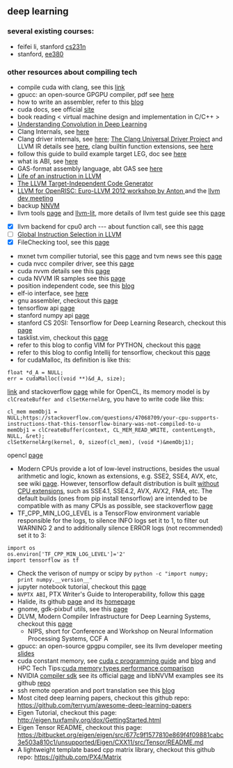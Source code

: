 ## deep learning 

### several existing courses:
- feifei li, stanford [cs231n](http://cs231n.stanford.edu/)
- stanford, [ee380](http://web.stanford.edu/class/ee380/)

### other resources about compiling tech
- compile cuda with clang, see this [link](http://llvm.org/docs/CompileCudaWithLLVM.html)
- gpucc: an open-source GPGPU compiler, pdf see [here](http://dl.acm.org/citation.cfm?id=2854041)
- how to write an assembler, refer to this [blog](http://www.cnblogs.com/fanzhidongyzby/p/5812140.html)
- cuda docs, see official [site](https://docs.nvidia.com/)
- book reading < virtual machine design and implementation in C/C++ >
- [Understanding Convolution in Deep Learning](http://timdettmers.com/2015/03/26/convolution-deep-learning/)
- Clang Internals, see [here](http://clang.llvm.org/docs/InternalsManual.html)
- Clang driver internals, see [here](http://clang.llvm.org/docs/DriverInternals.html); [The Clang Universal Driver Project](https://clang.llvm.org/UniversalDriver.html) and LLVM IR details see [here](http://llvm.org/docs/LangRef.html), clang builtin function extensions, see [here](https://clang.llvm.org/docs/LanguageExtensions.html)
- follow this guide to build example target LEG, doc see [here](https://llvm.org/devmtg/2014-04/PDFs/Talks/Building%20an%20LLVM%20backend.pdf)
- what is ABI, see [here](http://www.princeton.edu/~achaney/tmve/wiki100k/docs/Application_binary_interface.html)
- GAS-format assembly language, abt GAS see [here](http://asm.sourceforge.net/howto/gas.html)
- [Life of an instruction in LLVM](http://eli.thegreenplace.net/2012/11/24/life-of-an-instruction-in-llvm/)
- [The LLVM Target-Independent Code Generator](http://llvm.org/docs/CodeGenerator.html)
- [LLVM for OpenRISC: Euro-LLVM 2012 workshop by Anton ](http://opencores.org/forum,OpenRISC,0,4819) and the [llvm dev meeting](http://llvm.org/devmtg/2012-04-12/)
- backup [NNVM](http://tqchen.github.io/2016/10/01/build-your-own-tensorflow-with-nnvm-and-torch.html)
- llvm tools [page](http://llvm.org/docs/CommandGuide/) and [llvm-lit](https://llvm.org/docs/CommandGuide/lit.html), more details of llvm test guide see this [page](http://llvm.org/docs/TestingGuide.html)
- [x] llvm backend for cpu0 arch --- about function call, see this [page](https://jonathan2251.github.io/lbd/funccall.html)
- [ ] [Global Instruction Selection in LLVM](https://2pi.dk/llvm/global-isel)
- [x] FileChecking tool, see this [page](https://github.com/lijiansong/llvm/blob/master/docs/CommandGuide/FileCheck.rst)
- mxnet tvm compilier tutorial, see this [page](http://docs.tvmlang.org/index.html) and tvm news see this [page](http://tvmlang.org/)
- cuda nvcc compiler driver, see this [page](http://docs.nvidia.com/cuda/cuda-compiler-driver-nvcc/index.html#axzz4riJBNyQD)
- cuda nvvm details see this [page](http://on-demand.gputechconf.com/gtc/2013/presentations/S3185-Building-GPU-Compilers-libNVVM.pdf)
- cuda NVVM IR samples see this [page](https://github.com/nvidia-compiler-sdk/nvvmir-samples)
- position independent code, see this [blog](http://eli.thegreenplace.net/2011/11/03/position-independent-code-pic-in-shared-libraries/)
- elf-io interface, see [here](http://elfio.sourceforge.net/)
- gnu assembler, checkout this [page](https://sourceware.org/binutils/docs-2.29/as/index.html)
- tensorflow api [page](https://www.tensorflow.org/versions/r0.12/api_docs/python/index.html)
- stanford numpy api [page](http://cs231n.github.io/python-numpy-tutorial/)
- stanford CS 20SI: Tensorflow for Deep Learning Research, checkout this [page](https://web.stanford.edu/class/cs20si/syllabus.html)
- tasklist.vim, checkout this [page](https://github.com/vim-scripts/TaskList.vim)
- refer to this blog to config VIM for PYTHON, checkout this [page](http://www.cnblogs.com/samwei/archive/2011/04/25/2026211.html)
- refer to this blog to config Intellij for tensorflow, checkout this [page](http://www.voidcn.com/article/p-ckrbabya-qx.html)
- for cudaMalloc, its definition is like this:
```
float *d_A = NULL;
err = cudaMalloc((void **)&d_A, size);
```
[link](https://devtalk.nvidia.com/default/topic/472384/cuda-programming-and-performance/cudamalloc-point-to-a-pointer/post/3357107/) and stackoverflow [page](https://stackoverflow.com/questions/7989039/use-of-cudamalloc-why-the-double-pointer)
while for OpenCL, its memory model is by `clCreateBuffer and clSetKernelArg`, you have to write code like this:
```
cl_mem memObj1 = NULL;https://stackoverflow.com/questions/47068709/your-cpu-supports-instructions-that-this-tensorflow-binary-was-not-compiled-to-u
memObj1 = clCreateBuffer(context, CL_MEM_READ_WRITE, contentLength, NULL, &ret);
clSetKernelArg(kernel, 0, sizeof(cl_mem), (void *)&memObj1);
```
opencl [page](https://www.khronos.org/registry/OpenCL/sdk/1.0/docs/man/xhtml/clSetKernelArg.html)

- Modern CPUs provide a lot of low-level instructions, besides the usual arithmetic and logic, known as extensions, e.g. SSE2, SSE4, AVX, etc, see wiki [page](https://en.wikipedia.org/wiki/Advanced_Vector_Extensions). However, tensorflow default distribution is built [without CPU extensions](https://github.com/tensorflow/tensorflow/issues/7778), such as SSE4.1, SSE4.2, AVX, AVX2, FMA, etc. The default builds (ones from pip install tensorflow) are intended to be compatible with as many CPUs as possible, see stackoverflow [page](https://stackoverflow.com/questions/47068709/your-cpu-supports-instructions-that-this-tensorflow-binary-was-not-compiled-to-u)
- TF_CPP_MIN_LOG_LEVEL is a TensorFlow environment variable responsible for the logs, to silence INFO logs set it to 1, to filter out WARNING 2 and to additionally silence ERROR logs (not recommended) set it to 3:
```
import os
os.environ['TF_CPP_MIN_LOG_LEVEL']='2'
import tensorflow as tf
```
- Check the verison of numpy or scipy by `python -c "import numpy; print numpy.__version__" `
- jupyter notebook tutorial, checkout this [page](http://jupyter-notebook.readthedocs.io/en/stable/)
- `NVPTX ABI`, PTX Writer's Guide to Interoperability, follow this [page](http://docs.nvidia.com/cuda/ptx-writers-guide-to-interoperability/index.html)
- Halide, its github [page](https://github.com/halide/Halide) and its [homepage](http://halide-lang.org/)
- gnome, gdk-pixbuf utils, see this [page](https://developer.gnome.org/gdk-pixbuf/2.22/gdk-pixbuf-util.html)
- DLVM, Modern Compiler Infrastructure for Deep Learning Systems, checkout this [page](http://dlvm.org/)
  - NIPS, short for Conference and Workshop on Neural Information Processing Systems, CCF A
- gpucc: an open-source gpgpu compiler, see its llvm developer meeting [slides](http://llvm.org/devmtg/2015-10/slides/Wu-OptimizingLLVMforGPGPU.pdf)
- cuda constant memory, see [cuda c programming guide](http://docs.nvidia.com/cuda/cuda-c-programming-guide/index.html) and [blog](https://www.cnblogs.com/1024incn/p/4706215.html) and HPC Tech Tips:[cuda memory types performance comparison](https://www.microway.com/hpc-tech-tips/gpu-memory-types-performance-comparison/)
- NVIDIA [compiler sdk](https://developer.nvidia.com/cuda-llvm-compiler#cudacompilersdk) see its official [page](http://docs.nvidia.com/cuda/index.html#compiler-sdk) and libNVVM  examples see its github [repo](https://github.com/nvidia-compiler-sdk/nvvmir-samples)
- ssh remote operation and port translation see this [blog](http://www.ruanyifeng.com/blog/2011/12/ssh_port_forwarding.html)
- Most cited deep learning papers, checkout this github repo: <https://github.com/terryum/awesome-deep-learning-papers>
- Eigen Tutorial, checkout this page: <http://eigen.tuxfamily.org/dox/GettingStarted.html>
- Eigen Tensor README, checkout this page: <https://bitbucket.org/eigen/eigen/src/677c9f1577810e869f4f09881cabc3e503a810c1/unsupported/Eigen/CXX11/src/Tensor/README.md>
- A lightweight template based cpp matrix library, checkout this github repo: <https://github.com/PX4/Matrix>
